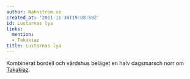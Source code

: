 ```yaml
---
author: Wahnstrom.se
created_at: '2011-11-30T19:08:59Z'
id: Lustarnas lya
links:
  mention:
  - Takakiaz
title: Lustarnas lya
---
```


Kombinerat bordell och värdshus beläget en halv dagsmarsch norr om [Takakiaz].

  [Takakiaz]: Takakiaz